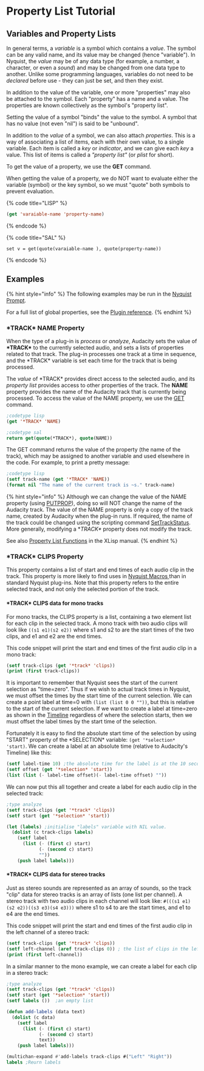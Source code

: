 # Property List Tutorial

## Variables and Property Lists <a href="#variables_and_property_lists" id="variables_and_property_lists"></a>

In general terms, a _variable_ is a symbol which contains a _value_. The symbol can be any valid name, and its value may be changed (hence "variable"). In Nyquist, the _value_ may be of any data type (for example, a number, a character, or even a _sound_) and may be changed from one data type to another. Unlike some programming languages, variables do not need to be _declared_ before use - they can just be set, and then they exist.

In addition to the value of the variable, one or more "properties" may also be attached to the symbol. Each "property" has a name and a value. The properties are known collectively as the symbol's "property list".

Setting the value of a symbol "binds" the value to the symbol. A symbol that has no value (not even "nil") is said to be "unbound".

In addition to the _value_ of a symbol, we can also attach _properties_. This is a way of associating a list of items, each with their own value, to a single variable. Each item is called a _key_ or _indicator_, and we can give each _key_ a value. This list of items is called a _"property list"_ (or _plist_ for short).

To get the value of a property, we use the **GET** command.

When getting the value of a property, we do NOT want to evaluate either the variable (symbol) or the key symbol, so we must "quote" both symbols to prevent evaluation.

{% code title="LISP" %}
```lisp
(get 'varaiable-name 'property-name)
```
{% endcode %}

{% code title="SAL" %}
```clike
set v = get(quote(varaiable-name ), quote(property-name))
```
{% endcode %}

## Examples

{% hint style="info" %}
The following examples may be run in the [Nyquist Prompt](https://manual.audacityteam.org/man/nyquist\_prompt.html).

For a full list of global properties, see the [Plugin reference](../plugin-reference.md).
{% endhint %}

### \*TRACK\* NAME Property <a href="#track_name_property" id="track_name_property"></a>

When the type of a plug-in is _process_ or _analyze_, Audacity sets the value of **\*TRACK\*** to the currently selected audio, and sets a lists of properties related to that track. The plug-in processes one track at a time in sequence, and the \*TRACK\* variable is set each time for the track that is being processed.

The _value_ of \*TRACK\* provides direct access to the selected audio, and its _property list_ provides access to other properties of the track. The **NAME** property provides the name of the Audacity track that is currently being processed. To access the value of the NAME property, we use the [GET](http://www.audacity-forum.de/download/edgar/nyquist/nyquist-doc/xlisp/xlisp-ref/xlisp-ref-130.htm) command.

```lisp
;codetype lisp
(get '*TRACK* 'NAME)

;codetype sal
return get(quote(*TRACK*), quote(NAME))
```

The GET command returns the value of the property (the name of the track), which may be assigned to another variable and used elsewhere in the code. For example, to print a pretty message:

```lisp
;codetype lisp
(setf track-name (get '*TRACK* 'NAME))
(format nil "The name of the current track is ~s." track-name)
```

{% hint style="info" %}
Although we can change the value of the NAME property (using [PUTPROP](http://www.audacity-forum.de/download/edgar/nyquist/nyquist-doc/xlisp/xlisp-ref/xlisp-ref-209.htm)), doing so will NOT change the name of the Audacity track. The value of the NAME property is only a copy of the track name, created by Audacity when the plug-in runs. If required, the name of the track could be changed using the scripting command [SetTrackStatus](https://manual.audacityteam.org/man/scripting\_reference.html#Extra:\_Scriptables\_I).\
More generally, modifying a \*_TRACK\*_ property does not modify the track.

See also [Property List Functions](http://www.audacity-forum.de/download/edgar/nyquist/nyquist-doc/xlisp/xlisp-man/xlisp-man-014.htm) in the XLisp manual.
{% endhint %}

### \*TRACK\* CLIPS Property <a href="#track_clips_property" id="track_clips_property"></a>

This property contains a list of start and end times of each audio clip in the track. This property is more likely to find uses in [Nyquist Macros ](macro-tutorial.md)than in standard Nyquist plug-ins. Note that this property refers to the entire selected track, and not only the selected portion of the track.

#### **\*TRACK\* CLIPS data for mono tracks**

For mono tracks, the CLIPS property is a list, containing a two element list for each clip in the selected track. A mono track with two audio clips will look like `((s1 e1)(s2 e2))` where s1 and s2 to are the start times of the two clips, and e1 and e2 are the end times.

This code snippet will print the start and end times of the first audio clip in a mono track:

```lisp
(setf track-clips (get '*track* 'clips))
(print (first track-clips))
```

It is important to remember that Nyquist sees the start of the current selection as "time=zero". Thus if we wish to actual track times in Nyquist, we must offset the times by the start time of the current selection. We can create a point label at time=0 with `(list (list 0 0 ""))`, but this is relative to the start of the current selection. If we want to create a label at time=zero as shown in the [Timeline](https://manual.audacityteam.org/man/timeline.html) regardless of where the selection starts, then we must offset the label times by the start time of the selection.

Fortunately it is easy to find the absolute start time of the selection by using "START" property of the \*SELECTION\* variable: `(get '*selection* 'start)`. We can create a label at an absolute time (relative to Audacity's Timeline) like this:

```lisp
(setf label-time 10) ;the absolute time for the label is at the 10 second mark
(setf offset (get '*selection* 'start))
(list (list (- label-time offset)(- label-time offset) ""))
```

We can now put this all together and create a label for each audio clip in the selected track:

```lisp
;type analyze
(setf track-clips (get '*track* 'clips))
(setf start (get '*selection* 'start))

(let (labels) ;initialise "labels" variable with NIL value.
  (dolist (c track-clips labels)
    (setf label
      (list (- (first c) start)
            (- (second c) start)
            ""))
    (push label labels)))
```

#### **\*TRACK\* CLIPS data for stereo tracks**

Just as stereo sounds are represented as an array of sounds, so the track "clip" data for stereo tracks is an array of lists (one list per channel). A stereo track with two audio clips in each channel will look like: `#(((s1 e1)(s2 e2))((s3 e3)(s4 e3)))` where s1 to s4 to are the start times, and e1 to e4 are the end times.

This code snippet will print the start and end times of the first audio clip in the left channel of a stereo track:

```lisp
(setf track-clips (get '*track* 'clips))
(setf left-channel (aref track-clips 0)) ; the list of clips in the left channel
(print (first left-channel))
```

In a similar manner to the mono example, we can create a label for each clip in a stereo track:

```lisp
;type analyze
(setf track-clips (get '*track* 'clips))
(setf start (get '*selection* 'start))
(setf labels ())  ;an empty list

(defun add-labels (data text)
  (dolist (c data)
    (setf label
      (list (- (first c) start)
            (- (second c) start)
            text))
    (push label labels)))

(multichan-expand #'add-labels track-clips #("Left" "Right"))
labels ;Reurn labels
```

